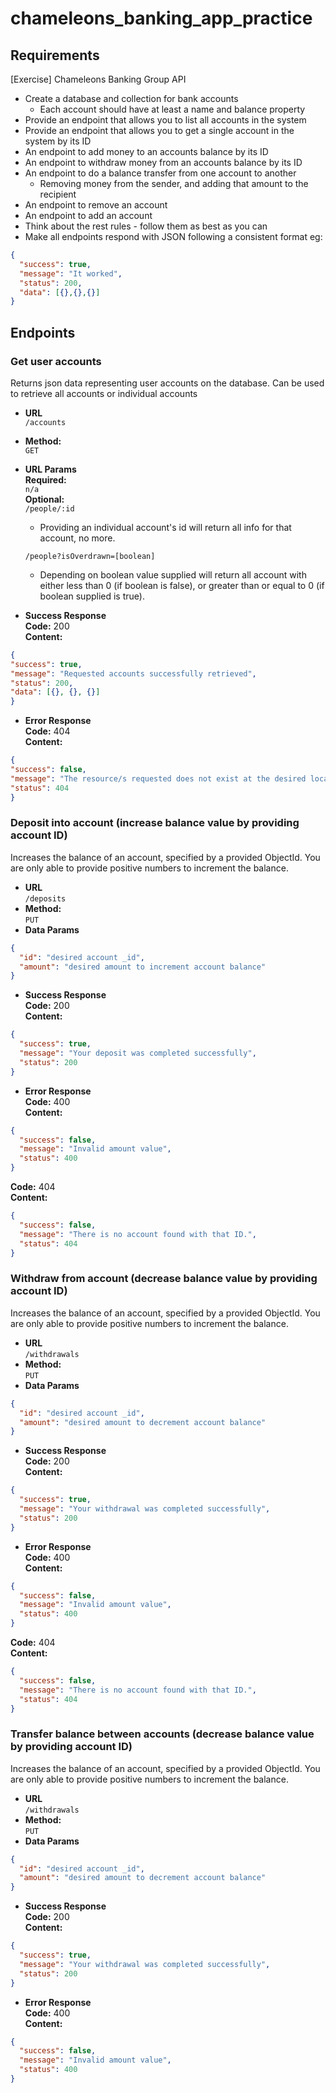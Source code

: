 # chameleons_banking_app_practice

## Requirements

[Exercise] Chameleons Banking Group API
- Create a database and collection for bank accounts
    - Each account should have at least a name and balance property
- Provide an endpoint that allows you to list all accounts in the system
- Provide an endpoint that allows you to get a single account in the system by its ID
- An endpoint to add money to an accounts balance by its ID
- An endpoint to withdraw money from an accounts balance by its ID
- An endpoint to do a balance transfer from one account to another
    - Removing money from the sender, and adding that amount to the recipient
- An endpoint to remove an account
- An endpoint to add an account
- Think about the rest rules - follow them as best as you can
- Make all endpoints respond with JSON following a consistent format eg:
```json
{
  "success": true,
  "message": "It worked",
  "status": 200,
  "data": [{},{},{}]
}
```

## Endpoints

### Get user accounts

Returns json data representing user accounts on the database.
Can be used to retrieve all accounts or individual accounts

* **URL** <br /> `/accounts`  
* **Method:** <br /> `GET`
* **URL Params** <br />
  **Required:** <br /> `n/a` <br />
  **Optional:** <br />
  `/people/:id` <br />
  * Providing an individual account's id will return all info for that account, no more. <br />
  
  `/people?isOverdrawn=[boolean]`
  * Depending on boolean value supplied will return all account with either less than 0 (if boolean is false), or greater than or equal to 0 (if boolean supplied is true). <br />

* **Success Response** <br />
  **Code:** 200 <br />
  **Content:** <br />
```json
{
"success": true,
"message": "Requested accounts successfully retrieved",
"status": 200,
"data": [{}, {}, {}]
}
```

* **Error Response** <br />
  **Code:** 404 <br />
  **Content:** <br />
```json
{
"success": false,
"message": "The resource/s requested does not exist at the desired location",
"status": 404
}
```

### Deposit into account (increase balance value by providing account ID)

Increases the balance of an account, specified by a provided ObjectId. 
You are only able to provide positive numbers to increment the balance.

* **URL** <br /> `/deposits`  
* **Method:** <br /> `PUT`
* **Data Params** <br />
```json
{
  "id": "desired account _id",
  "amount": "desired amount to increment account balance"
}
```
* **Success Response** <br />
  **Code:** 200 <br />
  **Content:** <br />
```json
{
  "success": true,
  "message": "Your deposit was completed successfully",
  "status": 200
}
```

* **Error Response** <br />
  **Code:** 400 <br />
  **Content:** <br />
```json
{
  "success": false,
  "message": "Invalid amount value",
  "status": 400
}
```
  **Code:** 404 <br />
  **Content:** <br />
```json
{
  "success": false,
  "message": "There is no account found with that ID.",
  "status": 404
}
```

### Withdraw from account (decrease balance value by providing account ID)

Increases the balance of an account, specified by a provided ObjectId. 
You are only able to provide positive numbers to increment the balance.

* **URL** <br /> `/withdrawals`  
* **Method:** <br /> `PUT`
* **Data Params** <br />
```json
{
  "id": "desired account _id",
  "amount": "desired amount to decrement account balance"
}
```
* **Success Response** <br />
  **Code:** 200 <br />
  **Content:** <br />
```json
{
  "success": true,
  "message": "Your withdrawal was completed successfully",
  "status": 200
}
```

* **Error Response** <br />
  **Code:** 400 <br />
  **Content:** <br />
```json
{
  "success": false,
  "message": "Invalid amount value",
  "status": 400
}
```
  **Code:** 404 <br />
  **Content:** <br />
```json
{
  "success": false,
  "message": "There is no account found with that ID.",
  "status": 404
}
```

### Transfer balance between accounts (decrease balance value by providing account ID)

Increases the balance of an account, specified by a provided ObjectId.
You are only able to provide positive numbers to increment the balance.

* **URL** <br /> `/withdrawals`
* **Method:** <br /> `PUT`
* **Data Params** <br />
```json
{
  "id": "desired account _id",
  "amount": "desired amount to decrement account balance"
}
```
* **Success Response** <br />
  **Code:** 200 <br />
  **Content:** <br />
```json
{
  "success": true,
  "message": "Your withdrawal was completed successfully",
  "status": 200
}
```

* **Error Response** <br />
  **Code:** 400 <br />
  **Content:** <br />
```json
{
  "success": false,
  "message": "Invalid amount value",
  "status": 400
}
```